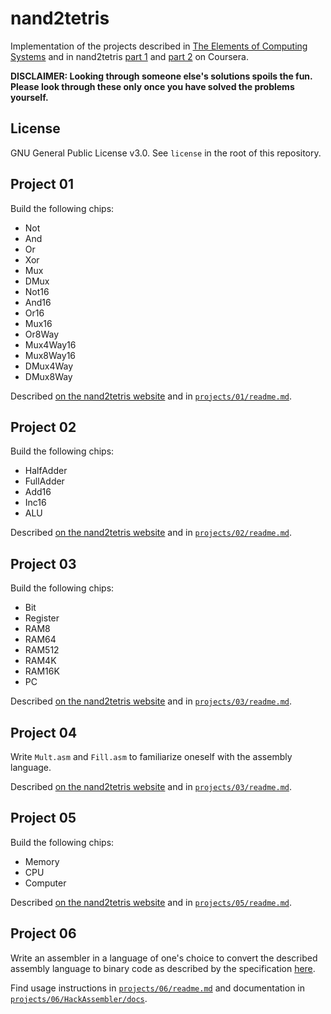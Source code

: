 # nand2tetris

Implementation of the projects described in [The Elements of Computing Systems](//nand2tetris.org) and in nand2tetris [part 1](//coursera.org/learn/build-a-computer) and [part 2](//coursera.org/learn/nand2tetris2) on Coursera.

**DISCLAIMER: Looking through someone else's solutions spoils the fun. Please look through these only once you have solved the problems yourself.**

## License

GNU General Public License v3.0. See `license` in the root of this repository.

## Project 01

Build the following chips:

- Not
- And
- Or
- Xor
- Mux
- DMux
- Not16
- And16
- Or16
- Mux16
- Or8Way
- Mux4Way16
- Mux8Way16
- DMux4Way
- DMux8Way

Described [on the nand2tetris website](//nand2tetris.org/01.php) and in [`projects/01/readme.md`](projects/01/readme.md).

## Project 02

Build the following chips:

- HalfAdder
- FullAdder
- Add16
- Inc16
- ALU

Described [on the nand2tetris website](//nand2tetris.org/02.php) and in [`projects/02/readme.md`](projects/02/readme.md).

## Project 03

Build the following chips:

- Bit
- Register
- RAM8
- RAM64
- RAM512
- RAM4K
- RAM16K
- PC

Described [on the nand2tetris website](//nand2tetris.org/03.php) and in [`projects/03/readme.md`](projects/03/readme.md).

## Project 04

Write `Mult.asm` and `Fill.asm` to familiarize oneself with the assembly language.

Described [on the nand2tetris website](//nand2tetris.org/04.php) and in [`projects/03/readme.md`](projects/04/readme.md).


## Project 05

Build the following chips:

- Memory
- CPU
- Computer

Described [on the nand2tetris website](//nand2tetris.org/05.php) and in [`projects/05/readme.md`](projects/05/readme.md).

## Project 06

Write an assembler in a language of one's choice to convert the described assembly language to binary code as described by the specification [here](//nand2tetris.org/06.php).

Find usage instructions in [`projects/06/readme.md`](projects/06/readme.md) and documentation in [`projects/06/HackAssembler/docs`](projects/06/HackAssembler/docs).
